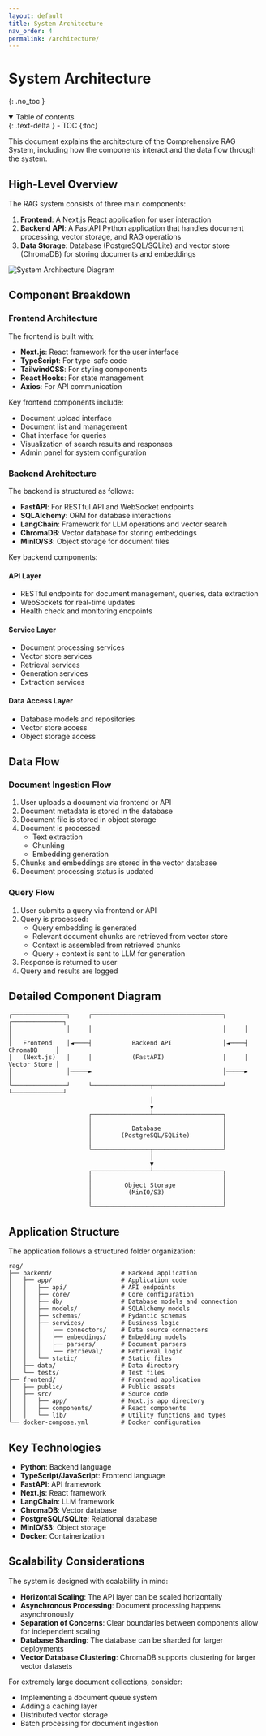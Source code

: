 ```yaml
---
layout: default
title: System Architecture
nav_order: 4
permalink: /architecture/
---
```


# System Architecture
{: .no_toc }

<details open markdown="block">
  <summary>
    Table of contents
  </summary>
  {: .text-delta }
- TOC
{:toc}
</details>

This document explains the architecture of the Comprehensive RAG System, including how the components interact and the data flow through the system.

## High-Level Overview

The RAG system consists of three main components:

1. **Frontend**: A Next.js React application for user interaction
2. **Backend API**: A FastAPI Python application that handles document processing, vector storage, and RAG operations
3. **Data Storage**: Database (PostgreSQL/SQLite) and vector store (ChromaDB) for storing documents and embeddings

![System Architecture Diagram](../screenshots/rag-api.png)

## Component Breakdown

### Frontend Architecture

The frontend is built with:
- **Next.js**: React framework for the user interface
- **TypeScript**: For type-safe code
- **TailwindCSS**: For styling components
- **React Hooks**: For state management
- **Axios**: For API communication

Key frontend components include:
- Document upload interface
- Document list and management
- Chat interface for queries
- Visualization of search results and responses
- Admin panel for system configuration

### Backend Architecture

The backend is structured as follows:
- **FastAPI**: For RESTful API and WebSocket endpoints
- **SQLAlchemy**: ORM for database interactions
- **LangChain**: Framework for LLM operations and vector search
- **ChromaDB**: Vector database for storing embeddings
- **MinIO/S3**: Object storage for document files

Key backend components:

#### API Layer
- RESTful endpoints for document management, queries, data extraction
- WebSockets for real-time updates
- Health check and monitoring endpoints

#### Service Layer
- Document processing services
- Vector store services
- Retrieval services
- Generation services
- Extraction services

#### Data Access Layer
- Database models and repositories
- Vector store access
- Object storage access

## Data Flow

### Document Ingestion Flow

1. User uploads a document via frontend or API
2. Document metadata is stored in the database
3. Document file is stored in object storage
4. Document is processed:
   - Text extraction
   - Chunking
   - Embedding generation
5. Chunks and embeddings are stored in the vector database
6. Document processing status is updated

### Query Flow

1. User submits a query via frontend or API
2. Query is processed:
   - Query embedding is generated
   - Relevant document chunks are retrieved from vector store
   - Context is assembled from retrieved chunks
   - Query + context is sent to LLM for generation
3. Response is returned to user
4. Query and results are logged

## Detailed Component Diagram

```
┌───────────────┐     ┌────────────────────────────────────┐     ┌──────────────┐
│               │     │                                    │     │              │
│   Frontend    │◄────┤           Backend API              │◄────┤ ChromaDB     │
│   (Next.js)   │     │           (FastAPI)                │     │ Vector Store │
│               │─────►                                    │─────►              │
└───────────────┘     └────────────────┬───────────────────┘     └──────────────┘
                                       │
                                       ▼
                      ┌────────────────┴───────────────────┐
                      │                                    │
                      │           Database                 │
                      │        (PostgreSQL/SQLite)         │
                      │                                    │
                      └────────────────┬───────────────────┘
                                       │
                                       ▼
                      ┌────────────────┴───────────────────┐
                      │                                    │
                      │         Object Storage             │
                      │          (MinIO/S3)                │
                      │                                    │
                      └────────────────────────────────────┘
```

## Application Structure

The application follows a structured folder organization:

```
rag/
├── backend/                   # Backend application
│   ├── app/                   # Application code
│   │   ├── api/               # API endpoints
│   │   ├── core/              # Core configuration
│   │   ├── db/                # Database models and connection
│   │   ├── models/            # SQLAlchemy models
│   │   ├── schemas/           # Pydantic schemas
│   │   ├── services/          # Business logic
│   │   │   ├── connectors/    # Data source connectors
│   │   │   ├── embeddings/    # Embedding models
│   │   │   ├── parsers/       # Document parsers
│   │   │   └── retrieval/     # Retrieval logic
│   │   └── static/            # Static files
│   ├── data/                  # Data directory
│   └── tests/                 # Test files
├── frontend/                  # Frontend application
│   ├── public/                # Public assets
│   ├── src/                   # Source code
│   │   ├── app/               # Next.js app directory
│   │   ├── components/        # React components
│   │   └── lib/               # Utility functions and types
└── docker-compose.yml         # Docker configuration
```

## Key Technologies

- **Python**: Backend language
- **TypeScript/JavaScript**: Frontend language
- **FastAPI**: API framework
- **Next.js**: React framework
- **LangChain**: LLM framework
- **ChromaDB**: Vector database
- **PostgreSQL/SQLite**: Relational database
- **MinIO/S3**: Object storage
- **Docker**: Containerization

## Scalability Considerations

The system is designed with scalability in mind:

- **Horizontal Scaling**: The API layer can be scaled horizontally
- **Asynchronous Processing**: Document processing happens asynchronously
- **Separation of Concerns**: Clear boundaries between components allow for independent scaling
- **Database Sharding**: The database can be sharded for larger deployments
- **Vector Database Clustering**: ChromaDB supports clustering for larger vector datasets

For extremely large document collections, consider:
- Implementing a document queue system
- Adding a caching layer
- Distributed vector storage
- Batch processing for document ingestion